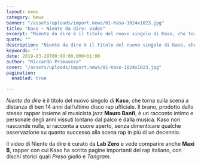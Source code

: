 ```yaml
---
layout: news
category: News
banner: "/assets/uploads/import.news/01-Kaso-1024x1023.jpg"
title: "Kaso – Niente da dire: video"
excerpt: "Niente da dire è il titolo del nuovo singolo di Kaso, che torna sulla scena a distanza di ben 14 anni dall’ultimo disco rap ufficiale. Il brano, prodotto dallo stesso rapper insieme al musicista jazz Mauro Banfi, è un racconto intimo e personale degli anni vissuti lontano dal palco e dalla musica. Kaso non nasconde [&hellip"
quote: ""
description: "Niente da dire è il titolo del nuovo singolo di Kaso, che torna sulla scena a distanza di ben 14 anni dall’ultimo disco rap ufficiale. Il brano, prodotto dallo stesso rapper insieme al musicista jazz Mauro Banfi, è un racconto intimo e personale degli anni vissuti lontano dal palco e dalla musica. Kaso non nasconde [&hellip"
keywords: ""
date: 2019-03-28T00:00:00.000+01:00
author: "Riccardo Primavera"
cover: "/assets/uploads/import.news/01-Kaso-1024x1023.jpg"
pagination:
  enabled: true

---
```


_Niente da dire_ è il titolo del nuovo singolo di **Kaso**, che torna sulla scena a distanza di ben 14 anni dall’ultimo disco rap ufficiale. Il brano, prodotto dallo stesso rapper insieme al musicista jazz **Mauro Banfi**, è un racconto intimo e personale degli anni vissuti lontano dal palco e dalla musica. Kaso non nasconde nulla, si racconta a cuore aperto, senza dimenticare qualche osservazione su quanto successo alla scena rap in più di un decennio.

Il video di Niente da dire è curato da **Lab Zero** e vede comparire anche **Maxi B**, rapper con cui Kaso ha scritto pagine importanti del rap italiano, con dischi storici quali _Preso giallo_ e _Tangram_.